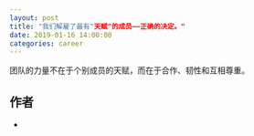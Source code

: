 ```yaml
---
layout: post
title: "我们解雇了最有"天赋"的成员——正确的决定。"
date: 2019-01-16 14:00:00
categories: career
---
```


团队的力量不在于个别成员的天赋，而在于合作、韧性和互相尊重。

## 作者

- [](https://medium.freecodecamp.org/we-fired-our-top-talent-best-decision-we-ever-made-4c0a99728fde)
